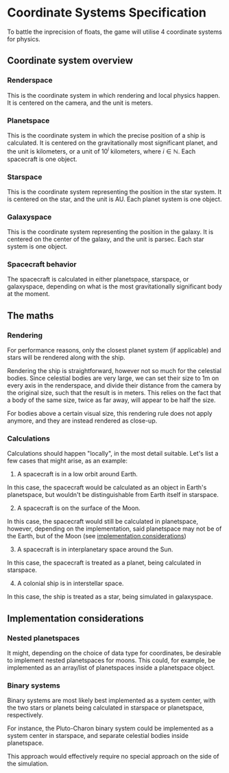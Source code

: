 # Coordinate Systems Specification
To battle the inprecision of floats, the game will utilise 4 coordinate systems for physics.

## Coordinate system overview
### Renderspace
This is the coordinate system in which rendering and local physics happen. It is centered on the camera, and the unit is meters.

### Planetspace
This is the coordinate system in which the precise position of a ship is calculated. It is centered on the gravitationally most significant planet, and the unit is kilometers, or a unit of $10^i$ kilometers, where $i \in \mathbb{N}$. Each spacecraft is one object.

### Starspace
This is the coordinate system representing the position in the star system. It is centered on the star, and the unit is AU. Each planet system is one object.

### Galaxyspace
This is the coordinate system representing the position in the galaxy. It is centered on the center of the galaxy, and the unit is parsec. Each star system is one object.

### Spacecraft behavior
The spacecraft is calculated in either planetspace, starspace, or galaxyspace, depending on what is the most gravitationally significant body at the moment.

## The maths
### Rendering
For performance reasons, only the closest planet system (if applicable) and stars will be rendered along with the ship.

Rendering the ship is straightforward, however not so much for the celestial bodies. Since celestial bodies are very large, we can set their size to 1m on every axis in the renderspace, and divide their distance from the camera by the original size, such that the result is in meters. This relies on the fact that a body of the same size, twice as far away, will appear to be half the size.

For bodies above a certain visual size, this rendering rule does not apply anymore, and they are instead rendered as close-up.

### Calculations
Calculations should happen "locally", in the most detail suitable. Let's list a few cases that might arise, as an example:

1. A spacecraft is in a low orbit around Earth.

In this case, the spacecraft would be calculated as an object in Earth's planetspace, but wouldn't be distinguishable from Earth itself in starspace.

2. A spacecraft is on the surface of the Moon.

In this case, the spacecraft would still be calculated in planetspace, however, depending on the implementation, said planetspace may not be of the Earth, but of the Moon (see [implementation considerations](#implementation-considerations))

3. A spacecraft is in interplanetary space around the Sun.

In this case, the spacecraft is treated as a planet, being calculated in starspace.

4. A colonial ship is in interstellar space.

In this case, the ship is treated as a star, being simulated in galaxyspace.

## Implementation considerations
### Nested planetspaces
It might, depending on the choice of data type for coordinates, be desirable to implement nested planetspaces for moons. This could, for example, be implemented as an array/list of planetspaces inside a planetspace object.

### Binary systems
Binary systems are most likely best implemented as a system center, with the two stars or planets being calculated in starspace or planetspace, respectively.

For instance, the Pluto-Charon binary system could be implemented as a system center in starspace, and separate celestial bodies inside planetspace.

This approach would effectively require no special approach on the side of the simulation.